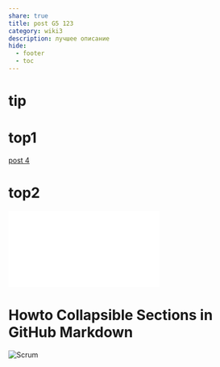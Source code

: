 ```yaml
---
share: true
title: post G5 123
category: wiki3
description: лучшее описание
hide:
  - footer
  - toc
---
```


# tip



# top1

[post 4](../wiki4/second-my-post2.md)


# top2

![post 4](../wiki4/second-my-post2.md#soft1)




# Howto Collapsible Sections in GitHub Markdown




![`Scrum`](../wiki4/скрам-на-проектах.md#Scrum)
